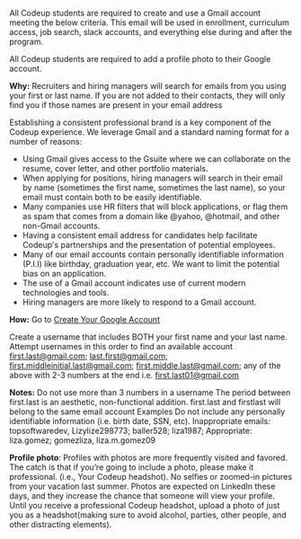 All Codeup students are required to create and use a Gmail account meeting the below criteria. This email will be used in enrollment, curriculum access, job search, slack accounts, and everything else during and after the program.

All Codeup students are required to add a profile photo to their Google account.

**Why:** 
Recruiters and hiring managers will search for emails from you using your first or last name. If you are not added to their contacts, they will only find you if those names are present in your email address

Establishing a consistent professional brand is a key component of the Codeup experience. We leverage Gmail and a standard naming format for a number of reasons:

* Using Gmail gives access to the Gsuite where we can collaborate on the resume, cover letter, and other portfolio materials.
* When applying for positions, hiring managers will search in their email by name (sometimes the first name, sometimes the last name), so your email must contain both to be easily identifiable.
* Many companies use HR filters that will block applications, or flag them as spam that comes from a domain like @yahoo, @hotmail, and other non-Gmail accounts.
* Having a consistent email address for candidates help facilitate Codeup's partnerships and the presentation of potential employees.
* Many of our email accounts contain personally identifiable information (P.I.I) like birthday, graduation year, etc. We want to limit the potential bias on an application. 
* The use of a Gmail account indicates use of current modern technologies and tools.
* Hiring managers are more likely to respond to a Gmail account.


**How:**
Go to [Create Your Google Account](https://accounts.google.com/signup/v2/webcreateaccount?hl=en&flowName=GlifWebSignIn&flowEntry=SignUp)

Create a username that includes BOTH your first name and your last name. Attempt usernames in this order to find an available account
first.last@gmail.com; last.first@gmail.com; first.middleinitial.last@gmail.com; first.middle.last@gmail.com; any of the above with 2-3 numbers at the end i.e. first.last01@gmail.com

**Notes:**
Do not use more than 3 numbers in a username
The period between first.last is an aesthetic, non-functional addition. first.last and firstlast will belong to the same email account
Examples
Do not include any personally identifiable information (i.e. birth date, SSN, etc).
Inappropriate emails: topsoftwaredev, Lizylize298773; baller528; liza1987; 
Appropriate: liza.gomez; gomezliza, liza.m.gomez09

**Profile photo**: Profiles with photos are more frequently visited and favored. The catch is that if you’re going to include a photo, please make it professional. (i.e., Your Codeup headshot). No selfies or zoomed-in pictures from your vacation last summer. Photos are expected on LinkedIn these days, and they increase the chance that someone will view your profile. Until you receive a professional Codeup headshot, upload a photo of just you as a headshot(making sure to avoid alcohol, parties, other people, and other distracting elements).

